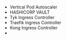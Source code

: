 - Vertical Pod Autoscaler
- HASHICORP VAULT
- Tyk Ingress Controller
- Traefik Ingress Controller
- Kong Ingress Controller
- 
